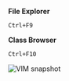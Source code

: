 
**File Explorer**

```Ctrl+F9```

**Class Browser**

```Ctrl+F10```

![VIM snapshot](snapshot.png)
